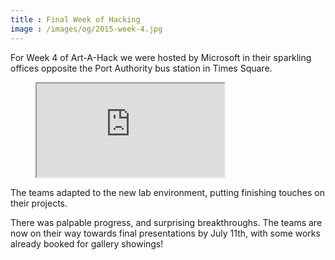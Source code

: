 ```yaml
---
title : Final Week of Hacking
image : /images/og/2015-week-4.jpg
---
```

For Week 4 of Art-A-Hack we were hosted by Microsoft in their sparkling offices opposite the Port Authority bus station in Times Square.

<figure class="video">
	<iframe src="https://www.flickr.com/photos/125924023@N07/19171423018/in/set-72157655297586996/player/" allowfullscreen webkitallowfullscreen mozallowfullscreen oallowfullscreen msallowfullscreen></iframe>
</figure>

The teams adapted to the new lab environment, putting finishing touches on their projects.

<!--excerpt-ends-->

There was palpable progress, and surprising breakthroughs. The teams are now on their way towards final presentations by July 11th, with some works already booked for gallery showings!